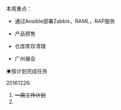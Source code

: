 本周重点：

* 通过Ansible部署Zabbix，RAML，RAP服务

* 产品预售

* 仓库库存清理

* 广州展会

◉按计划完成任务

20161226:

1. ~~一周工作计划~~
2. 


